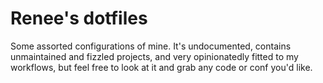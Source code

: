 # Renee's dotfiles
Some assorted configurations of mine. It's undocumented, contains unmaintained
and fizzled projects, and very opinionatedly fitted to my workflows, but feel
free to look at it and grab any code or conf you'd like.
